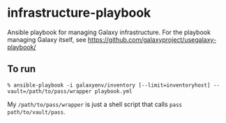 # infrastructure-playbook
Ansible playbook for managing Galaxy infrastructure. For the playbook managing Galaxy itself, see https://github.com/galaxyproject/usegalaxy-playbook/

## To run

```shell
% ansible-playbook -i galaxyenv/inventory [--limit=inventoryhost] --vault=/path/to/pass/wrapper playbook.yml
```

My `/path/to/pass/wrapper` is just a shell script that calls `pass path/to/vault/pass`.
